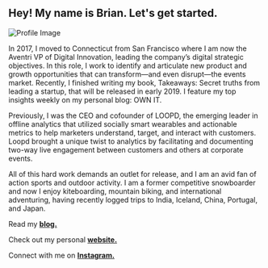 ## **Hey! My name is Brian. Let's get started.**

![Profile Image](https://lh3.googleusercontent.com/9rBudEdMQ_J6vLaIcsKvHD0EDbqApB-dVsWiq77zUiNoPpkhkZdR2bS7mUfbKRv-2tHCN_xlZiGNZy6ufYrrk5yjWBHcPPetYYaU)

In 2017, I moved to Connecticut from San Francisco where I am now the Aventri VP of Digital Innovation, leading the company’s digital strategic objectives. In this role, I work to identify and articulate new product and growth opportunities that can transform—and even disrupt—the events market. Recently, I finished writing my book, Takeaways: Secret truths from leading a startup, that will be released in early 2019. I feature my top insights weekly on my personal blog: OWN IT.

Previously, I was the CEO and cofounder of LOOPD, the emerging leader in offline analytics that utilized socially smart wearables and actionable metrics to help marketers understand, target, and interact with customers. Loopd brought a unique twist to analytics by facilitating and documenting two-way live engagement between customers and others at corporate events. 

All of this hard work demands an outlet for release, and I am an avid fan of action sports and outdoor activity. I am a former competitive snowboarder and now I enjoy kiteboarding, mountain biking, and international adventuring, having recently logged trips to India, Iceland, China, Portugal, and Japan. 

Read my [**blog.**](https://medium.com/@Loopd/meet-brian-friedman-10272a3ba54b)

Check out my personal [**website.**](https://brianmfriedman.com)

Connect with me on [**Instagram.**](https://lh3.googleusercontent.com/9rBudEdMQ_J6vLaIcsKvHD0EDbqApB-dVsWiq77zUiNoPpkhkZdR2bS7mUfbKRv-2tHCN_xlZiGNZy6ufYrrk5yjWBHcPPetYYaU)
